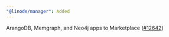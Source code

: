```yaml
---
"@linode/manager": Added
---
```


ArangoDB, Memgraph, and Neo4j apps to Marketplace ([#12642](https://github.com/linode/manager/pull/12642))
